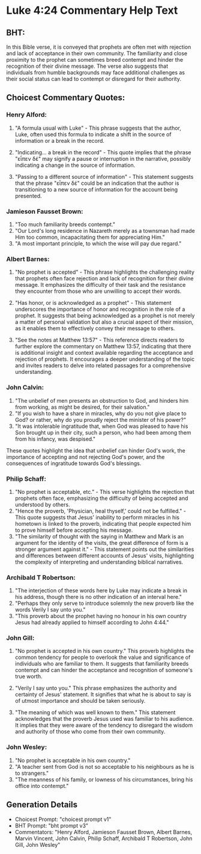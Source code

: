 # Luke 4:24 Commentary Help Text

## BHT:
In this Bible verse, it is conveyed that prophets are often met with rejection and lack of acceptance in their own community. The familiarity and close proximity to the prophet can sometimes breed contempt and hinder the recognition of their divine message. The verse also suggests that individuals from humble backgrounds may face additional challenges as their social status can lead to contempt or disregard for their authority.

## Choicest Commentary Quotes:
### Henry Alford:
1. "A formula usual with Luke" - This phrase suggests that the author, Luke, often used this formula to indicate a shift in the source of information or a break in the record. 

2. "Indicating... a break in the record" - This quote implies that the phrase "εἶπεν δέ" may signify a pause or interruption in the narrative, possibly indicating a change in the source of information. 

3. "Passing to a different source of information" - This statement suggests that the phrase "εἶπεν δέ" could be an indication that the author is transitioning to a new source of information for the account being presented.

### Jamieson Fausset Brown:
1. "Too much familiarity breeds contempt."
2. "Our Lord's long residence in Nazareth merely as a townsman had made Him too common, incapacitating them for appreciating Him."
3. "A most important principle, to which the wise will pay due regard."

### Albert Barnes:
1. "No prophet is accepted" - This phrase highlights the challenging reality that prophets often face rejection and lack of recognition for their divine message. It emphasizes the difficulty of their task and the resistance they encounter from those who are unwilling to accept their words.

2. "Has honor, or is acknowledged as a prophet" - This statement underscores the importance of honor and recognition in the role of a prophet. It suggests that being acknowledged as a prophet is not merely a matter of personal validation but also a crucial aspect of their mission, as it enables them to effectively convey their message to others.

3. "See the notes at Matthew 13:57" - This reference directs readers to further explore the commentary on Matthew 13:57, indicating that there is additional insight and context available regarding the acceptance and rejection of prophets. It encourages a deeper understanding of the topic and invites readers to delve into related passages for a comprehensive understanding.

### John Calvin:
1. "The unbelief of men presents an obstruction to God, and hinders him from working, as might be desired, for their salvation."
2. "If you wish to have a share in miracles, why do you not give place to God? or rather, why do you proudly reject the minister of his power?"
3. "It was intolerable ingratitude that, when God was pleased to have his Son brought up in their city, such a person, who had been among them from his infancy, was despised."

These quotes highlight the idea that unbelief can hinder God's work, the importance of accepting and not rejecting God's power, and the consequences of ingratitude towards God's blessings.

### Philip Schaff:
1. "No prophet is acceptable, etc." - This verse highlights the rejection that prophets often face, emphasizing the difficulty of being accepted and understood by others.
2. "Hence the proverb, 'Physician, heal thyself,' could not be fulfilled." - This quote suggests that Jesus' inability to perform miracles in his hometown is linked to the proverb, indicating that people expected him to prove himself before accepting his message.
3. "The similarity of thought with the saying in Matthew and Mark is an argument for the identity of the visits, the great difference of form is a stronger argument against it." - This statement points out the similarities and differences between different accounts of Jesus' visits, highlighting the complexity of interpreting and understanding biblical narratives.

### Archibald T Robertson:
1. "The interjection of these words here by Luke may indicate a break in his address, though there is no other indication of an interval here."
2. "Perhaps they only serve to introduce solemnly the new proverb like the words Verily I say unto you."
3. "This proverb about the prophet having no honour in his own country Jesus had already applied to himself according to John 4:44."

### John Gill:
1. "No prophet is accepted in his own country." This proverb highlights the common tendency for people to overlook the value and significance of individuals who are familiar to them. It suggests that familiarity breeds contempt and can hinder the acceptance and recognition of someone's true worth.

2. "Verily I say unto you." This phrase emphasizes the authority and certainty of Jesus' statement. It signifies that what he is about to say is of utmost importance and should be taken seriously.

3. "The meaning of which was well known to them." This statement acknowledges that the proverb Jesus used was familiar to his audience. It implies that they were aware of the tendency to disregard the wisdom and authority of those who come from their own community.

### John Wesley:
1. "No prophet is acceptable in his own country."
2. "A teacher sent from God is not so acceptable to his neighbours as he is to strangers."
3. "The meanness of his family, or lowness of his circumstances, bring his office into contempt."


## Generation Details
- Choicest Prompt: "choicest prompt v1"
- BHT Prompt: "bht prompt v3"
- Commentators: "Henry Alford, Jamieson Fausset Brown, Albert Barnes, Marvin Vincent, John Calvin, Philip Schaff, Archibald T Robertson, John Gill, John Wesley"
